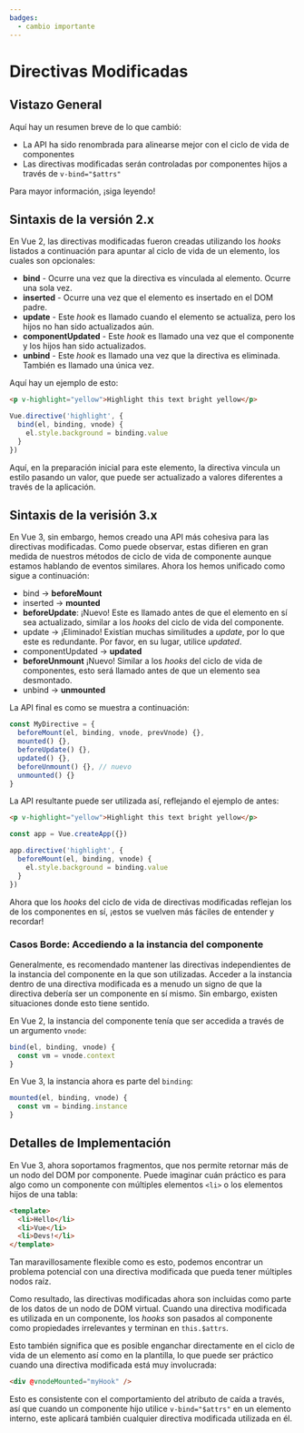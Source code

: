 ```yaml
---
badges:
  - cambio importante
---
```


# Directivas Modificadas <MigrationBadges :badges="$frontmatter.badges" />

## Vistazo General

Aquí hay un resumen breve de lo que cambió:

- La API ha sido renombrada para alinearse mejor con el ciclo de vida de componentes
- Las directivas modificadas serán controladas por componentes hijos a través de `v-bind="$attrs"`

Para mayor información, ¡siga leyendo!

## Sintaxis de la versión 2.x

En Vue 2, las directivas modificadas fueron creadas utilizando los _hooks_ listados a continuación para apuntar al ciclo de vida de un elemento, los cuales son opcionales:

- **bind** - Ocurre una vez que la directiva es vinculada al elemento. Ocurre una sola vez.
- **inserted** - Ocurre una vez que el elemento es insertado en el DOM padre.
- **update** - Este _hook_ es llamado cuando el elemento se actualiza, pero los hijos no han sido actualizados aún.
- **componentUpdated** - Este _hook_ es llamado una vez que el componente y los hijos han sido actualizados.
- **unbind** - Este _hook_ es llamado una vez que la directiva es eliminada. También es llamado una única vez.

Aquí hay un ejemplo de esto:

```html
<p v-highlight="yellow">Highlight this text bright yellow</p>
```

```js
Vue.directive('highlight', {
  bind(el, binding, vnode) {
    el.style.background = binding.value
  }
})
```

Aquí, en la preparación inicial para este elemento, la directiva vincula un estilo pasando un valor, que puede ser actualizado a valores diferentes a través de la aplicación.

## Sintaxis de la verisión 3.x

En Vue 3, sin embargo, hemos creado una API más cohesiva para las directivas modificadas. Como puede observar, estas difieren en gran medida de nuestros métodos de ciclo de vida de componente aunque estamos hablando de eventos similares. Ahora los hemos unificado como sigue a continuación:

- bind → **beforeMount**
- inserted → **mounted**
- **beforeUpdate**: ¡Nuevo! Este es llamado antes de que el elemento en sí sea actualizado, similar a los _hooks_ del ciclo de vida del componente.
- update → ¡Eliminado! Existían muchas similitudes a _update_, por lo que este es redundante. Por favor, en su lugar, utilice _updated_.
- componentUpdated → **updated**
- **beforeUnmount** ¡Nuevo! Similar a los _hooks_ del ciclo de vida de componentes, esto será llamado antes de que un elemento sea desmontado.
- unbind -> **unmounted**

La API final es como se muestra a continuación:

```js
const MyDirective = {
  beforeMount(el, binding, vnode, prevVnode) {},
  mounted() {},
  beforeUpdate() {},
  updated() {},
  beforeUnmount() {}, // nuevo
  unmounted() {}
}
```

La API resultante puede ser utilizada así, reflejando el ejemplo de antes:

```html
<p v-highlight="yellow">Highlight this text bright yellow</p>
```

```js
const app = Vue.createApp({})

app.directive('highlight', {
  beforeMount(el, binding, vnode) {
    el.style.background = binding.value
  }
})
```

Ahora que los _hooks_ del ciclo de vida de directivas modificadas reflejan los de los componentes en sí, ¡estos se vuelven más fáciles de entender y recordar!

### Casos Borde: Accediendo a la instancia del componente

Generalmente, es recomendado mantener las directivas independientes de la instancia del componente en la que son utilizadas. Acceder a la instancia dentro de una directiva modificada es a menudo un signo de que la directiva debería ser un componente en sí mismo. Sin embargo, existen situaciones donde esto tiene sentido.

En Vue 2, la instancia del componente tenía que ser accedida a través de un argumento `vnode`:

```javascript
bind(el, binding, vnode) {
  const vm = vnode.context
}
```

En Vue 3, la instancia ahora es parte del `binding`:

```javascript
mounted(el, binding, vnode) {
  const vm = binding.instance
}
```

## Detalles de Implementación

En Vue 3, ahora soportamos fragmentos, que nos permite retornar más de un nodo del DOM por componente. Puede imaginar cuán práctico es para algo como un componente con múltiples elementos `<li>` o los elementos hijos de una tabla:

```html
<template>
  <li>Hello</li>
  <li>Vue</li>
  <li>Devs!</li>
</template>
```

Tan maravillosamente flexible como es esto, podemos encontrar un problema potencial con una directiva modificada que pueda tener múltiples nodos raíz.

Como resultado, las directivas modificadas ahora son incluidas como parte de los datos de un nodo de DOM virtual. Cuando una directiva modificada es utilizada en un componente, los _hooks_ son pasados al componente como propiedades irrelevantes y terminan en `this.$attrs`.

Esto también significa que es posible enganchar directamente en el ciclo de vida de un elemento así como en la plantilla, lo que puede ser práctico cuando una directiva modificada está muy involucrada:

```html
<div @vnodeMounted="myHook" />
```

Esto es consistente con el comportamiento del atributo de caída a través, así que cuando un componente hijo utilice `v-bind="$attrs"` en un elemento interno, este aplicará también cualquier directiva modificada utilizada en él.
